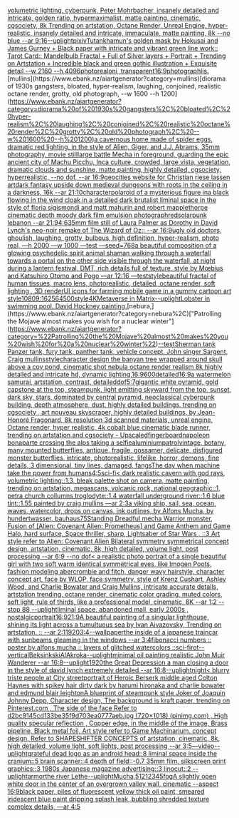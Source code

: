 [volumetric lighting, cyberpunk, Peter Mohrbacher, insanely detailed and intricate, golden ratio, hypermaximalist, matte painting, cinematic, cgsociety, 8k Trending on artstation, Octane Render, Unreal Engine, hyper-realistic, insanely detailed and intricate, immaculate, matte painting, 8k --no blue --ar 9:16](https://www.ebank.nz/aiartgenerator?category=volumetric%20lighting%2C%20cyberpunk%2C%20Peter%20Mohrbacher%2C%20insanely%20detailed%20and%20intricate%2C%20golden%20ratio%2C%20hypermaximalist%2C%20matte%20painting%2C%20cinematic%2C%20cgsociety%2C%208k%20Trending%20on%20artstation%2C%20Octane%20Render%2C%20Unreal%20Engine%2C%20hyper-realistic%2C%20insanely%20detailed%20and%20intricate%2C%20immaculate%2C%20matte%20painting%2C%208k%20--no%20blue%20--ar%209%3A16)[--uplight](https://www.ebank.nz/aiartgenerator?category=--uplight)[pixiv](https://www.ebank.nz/aiartgenerator?category=pixiv)[Tutankhamun's golden mask  by Hokusai and James Gurney + Black paper with intricate and vibrant green line work:: Tarot Card:: Mandelbulb Fractal + Full of Silver layers + Portrait + Trending on Artstation + Incredible black and green gothic illustration + Exquisite detail  --w 2160  --h 4096](https://www.ebank.nz/aiartgenerator?category=Tutankhamun%27s%20golden%20mask%20%20by%20Hokusai%20and%20James%20Gurney%20%2B%20Black%20paper%20with%20intricate%20and%20vibrant%20green%20line%20work%3A%3A%20Tarot%20Card%3A%3A%20Mandelbulb%20Fractal%20%2B%20Full%20of%20Silver%20layers%20%2B%20Portrait%20%2B%20Trending%20on%20Artstation%20%2B%20Incredible%20black%20and%20green%20gothic%20illustration%20%2B%20Exquisite%20detail%20%20--w%202160%20%20--h%204096)[photoreal](https://www.ebank.nz/aiartgenerator?category=photoreal)[oni ,transparent](https://www.ebank.nz/aiartgenerator?category=oni%20%2Ctransparent)[16:9](https://www.ebank.nz/aiartgenerator?category=16%3A9)[photograph](https://www.ebank.nz/aiartgenerator?category=photograph)[lis.](https://www.ebank.nz/aiartgenerator?category=lis.)[mullins](https://www.ebank.nz/aiartgenerator?category=mullins)[diorama of 1930s gangsters, bloated, hyper-realism, laughing, conjoined, realistic octane render, grotty, old photograph, --w 1600 --h 1200](https://www.ebank.nz/aiartgenerator?category=diorama%20of%201930s%20gangsters%2C%20bloated%2C%20hyper-realism%2C%20laughing%2C%20conjoined%2C%20realistic%20octane%20render%2C%20grotty%2C%20old%20photograph%2C%20--w%201600%20--h%201200)[a cavernous home made of spider eggs, dramatic red lighting, in the style of Alien, Giger, and J.J. Abrams, 35mm photography, movie still](https://www.ebank.nz/aiartgenerator?category=a%20cavernous%20home%20made%20of%20spider%20eggs%2C%20dramatic%20red%20lighting%2C%20in%20the%20style%20of%20Alien%2C%20Giger%2C%20and%20J.J.%20Abrams%2C%2035mm%20photography%2C%20movie%20still)[large battle Mecha in foreground, guarding the epic ancient city of Machu Picchu, Inca culture, crowded, large vista, vegetation, dramatic clouds and sunshine, matte painting, highly detailed, cgsociety, hyperrealistic, --no dof, --ar 16:9](https://www.ebank.nz/aiartgenerator?category=large%20battle%20Mecha%20in%20foreground%2C%20guarding%20the%20epic%20ancient%20city%20of%20Machu%20Picchu%2C%20Inca%20culture%2C%20crowded%2C%20large%20vista%2C%20vegetation%2C%20dramatic%20clouds%20and%20sunshine%2C%20matte%20painting%2C%20highly%20detailed%2C%20cgsociety%2C%20hyperrealistic%2C%20--no%20dof%2C%20--ar%2016%3A9)[geocities website for Christian riese lassen art](https://www.ebank.nz/aiartgenerator?category=geocities%20website%20for%20Christian%20riese%20lassen%20art)[dark fantasy upside down medieval dungeons with roots in the ceiling in a darkness, 16k --ar 21:10](https://www.ebank.nz/aiartgenerator?category=dark%20fantasy%20upside%20down%20medieval%20dungeons%20with%20roots%20in%20the%20ceiling%20in%20a%20darkness%2C%2016k%20--ar%2021%3A10)[character](https://www.ebank.nz/aiartgenerator?category=character)[polaroid of a mysterious figure ina black flowing in the wind cloak in a detailed dark brutalist liminal space in the style of floria sigismondi and matt mahurin and robert mapplethorpe cinematic depth moody dark film emulsion photograph](https://www.ebank.nz/aiartgenerator?category=polaroid%20of%20a%20mysterious%20figure%20ina%20black%20flowing%20in%20the%20wind%20cloak%20in%20a%20detailed%20dark%20brutalist%20liminal%20space%20in%20the%20style%20of%20floria%20sigismondi%20and%20matt%20mahurin%20and%20robert%20mapplethorpe%20cinematic%20depth%20moody%20dark%20film%20emulsion%20photograph)[red](https://www.ebank.nz/aiartgenerator?category=red)[solarpunk lebanon --ar 21:9](https://www.ebank.nz/aiartgenerator?category=solarpunk%20lebanon%20--ar%2021%3A9)[4:6](https://www.ebank.nz/aiartgenerator?category=4%3A6)[35mm film still of Laura Palmer as Dorothy in David Lynch's neo-noir remake of The Wizard of Oz:: --ar 16:9](https://www.ebank.nz/aiartgenerator?category=35mm%20film%20still%20of%20Laura%20Palmer%20as%20Dorothy%20in%20David%20Lynch%27s%20neo-noir%20remake%20of%20The%20Wizard%20of%20Oz%3A%3A%20--ar%2016%3A9)[ugly old doctors, ghoulish, laughing, grotty, bulbous, high definition, hyper-realism, photo real, —h 2000 —w 1000 —test —seed=768](https://www.ebank.nz/aiartgenerator?category=ugly%20old%20doctors%2C%20ghoulish%2C%20laughing%2C%20grotty%2C%20bulbous%2C%20high%20definition%2C%20hyper-realism%2C%20photo%20real%2C%20%E2%80%94h%202000%20%E2%80%94w%201000%20%E2%80%94test%20%E2%80%94seed%3D768)[a beautiful composition of a glowing psychedelic spirit animal shaman walking through a waterfall towards a portal on the other side visible through the waterfall, at night during a lantern festival, DMT,  rich details full of texture, style by Mœbius and Katsuhiro Otomo and Pogo —ar 12:16 —test](https://www.ebank.nz/aiartgenerator?category=a%20beautiful%20composition%20of%20a%20glowing%20psychedelic%20spirit%20animal%20shaman%20walking%20through%20a%20waterfall%20towards%20a%20portal%20on%20the%20other%20side%20visible%20through%20the%20waterfall%2C%20at%20night%20during%20a%20lantern%20festival%2C%20DMT%2C%20%20rich%20details%20full%20of%20texture%2C%20style%20by%20M%C5%93bius%20and%20Katsuhiro%20Otomo%20and%20Pogo%20%E2%80%94ar%2012%3A16%20%E2%80%94test)[style](https://www.ebank.nz/aiartgenerator?category=style)[beautiful fractal of human tissues, macro lens, photorealistic, detailed, octane render, soft lighting , 3D render](https://www.ebank.nz/aiartgenerator?category=beautiful%20fractal%20of%20human%20tissues%2C%20macro%20lens%2C%20photorealistic%2C%20detailed%2C%20octane%20render%2C%20soft%20lighting%20%2C%203D%20render)[UI icons for farming mobile game in a gummy cartoon art style](https://www.ebank.nz/aiartgenerator?category=UI%20icons%20for%20farming%20mobile%20game%20in%20a%20gummy%20cartoon%20art%20style)[1080](https://www.ebank.nz/aiartgenerator?category=1080)[9:16](https://www.ebank.nz/aiartgenerator?category=9%3A16)[256](https://www.ebank.nz/aiartgenerator?category=256)[4500](https://www.ebank.nz/aiartgenerator?category=4500)[style](https://www.ebank.nz/aiartgenerator?category=style)[4K](https://www.ebank.nz/aiartgenerator?category=4K)[Metaverse in Matrix](https://www.ebank.nz/aiartgenerator?category=Metaverse%20in%20Matrix)[--uplight](https://www.ebank.nz/aiartgenerator?category=--uplight)[Lobster in swimming pool. David Hockney painting.](https://www.ebank.nz/aiartgenerator?category=Lobster%20in%20swimming%20pool.%20David%20Hockney%20painting.)[nebura,](https://www.ebank.nz/aiartgenerator?category=nebura%2C)["Patrolling the Mojave almost makes you wish for a nuclear winter"](https://www.ebank.nz/aiartgenerator?category=%22Patrolling%20the%20Mojave%20almost%20makes%20you%20wish%20for%20a%20nuclear%20winter%22)[--test](https://www.ebank.nz/aiartgenerator?category=--test)[Sherman tank Panzer tank, fury tank, panther tank, vehicle concept, John singer Sargent, Craig mullins](https://www.ebank.nz/aiartgenerator?category=Sherman%20tank%20Panzer%20tank%2C%20fury%20tank%2C%20panther%20tank%2C%20vehicle%20concept%2C%20John%20singer%20Sargent%2C%20Craig%20mullins)[style](https://www.ebank.nz/aiartgenerator?category=style)[character design the banyan tree wrapped around skull above a coy pond, cinematic shot nebula octane render realism 8k highly detailed and intricate hd, dynamic lighting,](https://www.ebank.nz/aiartgenerator?category=character%20design%20the%20banyan%20tree%20wrapped%20around%20skull%20above%20a%20coy%20pond%2C%20cinematic%20shot%20nebula%20octane%20render%20realism%208k%20highly%20detailed%20and%20intricate%20hd%2C%20dynamic%20lighting%2C)[16:9](https://www.ebank.nz/aiartgenerator?category=16%3A9)[600](https://www.ebank.nz/aiartgenerator?category=600)[detailed](https://www.ebank.nz/aiartgenerator?category=detailed)[16:9](https://www.ebank.nz/aiartgenerator?category=16%3A9)[a watermelon samurai, artstation, contrast, detailed](https://www.ebank.nz/aiartgenerator?category=a%20watermelon%20samurai%2C%20artstation%2C%20contrast%2C%20detailed)[dof](https://www.ebank.nz/aiartgenerator?category=dof)[5:7](https://www.ebank.nz/aiartgenerator?category=5%3A7)[gigantic white pyramid, gold capstone at the top, steampunk, light emitting skyward from the top, sunset, dark sky, stars, dominated by central pyramid, neoclassical cyberpunk building, depth atmosphere, dust, highly detailed buildings, trending on cgsociety , art nouveau skyscraper, highly detailed buildings, by Jean-Honoré Fragonard, 8k resolution 3d scanned materials, unreal engine, Octane render, hyper realistic, 4k cobalt blue cinematic blade runner, trending on artstation and cgsociety - Upscaled](https://www.ebank.nz/aiartgenerator?category=gigantic%20white%20pyramid%2C%20gold%20capstone%20at%20the%20top%2C%20steampunk%2C%20light%20emitting%20skyward%20from%20the%20top%2C%20sunset%2C%20dark%20sky%2C%20stars%2C%20dominated%20by%20central%20pyramid%2C%20neoclassical%20cyberpunk%20building%2C%20depth%20atmosphere%2C%20dust%2C%20highly%20detailed%20buildings%2C%20trending%20on%20cgsociety%20%2C%20art%20nouveau%20skyscraper%2C%20highly%20detailed%20buildings%2C%20by%20Jean-Honor%C3%A9%20Fragonard%2C%208k%20resolution%203d%20scanned%20materials%2C%20unreal%20engine%2C%20Octane%20render%2C%20hyper%20realistic%2C%204k%20cobalt%20blue%20cinematic%20blade%20runner%2C%20trending%20on%20artstation%20and%20cgsociety%20-%20Upscaled)[fingerboard](https://www.ebank.nz/aiartgenerator?category=fingerboard)[napoleon bonaparte crossing the alps taking a selfie](https://www.ebank.nz/aiartgenerator?category=napoleon%20bonaparte%20crossing%20the%20alps%20taking%20a%20selfie)[aluminium](https://www.ebank.nz/aiartgenerator?category=aluminium)[patrol](https://www.ebank.nz/aiartgenerator?category=patrol)[vintage, botany, many mounted butterflies, antique, fragile, gossamer, delicate, disfigured monster butterflies, intricate, photorealistic, lifelike, horror, demons, fine details, 3 dimensional, tiny lines, damaged, fangs](https://www.ebank.nz/aiartgenerator?category=vintage%2C%20botany%2C%20many%20mounted%20butterflies%2C%20antique%2C%20fragile%2C%20gossamer%2C%20delicate%2C%20disfigured%20monster%20butterflies%2C%20intricate%2C%20photorealistic%2C%20lifelike%2C%20horror%2C%20demons%2C%20fine%20details%2C%203%20dimensional%2C%20tiny%20lines%2C%20damaged%2C%20fangs)[The day when machine take the power from humans](https://www.ebank.nz/aiartgenerator?category=The%20day%20when%20machine%20take%20the%20power%20from%20humans)[4:5](https://www.ebank.nz/aiartgenerator?category=4%3A5)[sci-fi](https://www.ebank.nz/aiartgenerator?category=sci-fi)[< dark realistic cavern with god rays, volumetric lighting::1.3, bleak palette shot on camera, matte painting, trending on artstation, megascans, volcanic rock, national geographic::1, petra church collumns troglodyte::1.4 waterfall underground river::1.6 blue tint::1.55 painted by craig mullins —ar 2:3](https://www.ebank.nz/aiartgenerator?category=%3C%20dark%20realistic%20cavern%20with%20god%20rays%2C%20volumetric%20lighting%3A%3A1.3%2C%20bleak%20palette%20shot%20on%20camera%2C%20matte%20painting%2C%20trending%20on%20artstation%2C%20megascans%2C%20volcanic%20rock%2C%20national%20geographic%3A%3A1%2C%20petra%20church%20collumns%20troglodyte%3A%3A1.4%20waterfall%20underground%20river%3A%3A1.6%20blue%20tint%3A%3A1.55%20painted%20by%20craig%20mullins%20%E2%80%94ar%202%3A3)[a viking ship, sail, sea, ocean, waves, watercolor, drops on canvas, ink outlines, by Alfons Mucha, by hundertwasser, bauhaus](https://www.ebank.nz/aiartgenerator?category=a%20viking%20ship%2C%20sail%2C%20sea%2C%20ocean%2C%20waves%2C%20watercolor%2C%20drops%20on%20canvas%2C%20ink%20outlines%2C%20by%20Alfons%20Mucha%2C%20by%20hundertwasser%2C%20bauhaus)[75](https://www.ebank.nz/aiartgenerator?category=75)[Standing Dreadful mecha Warrior monster, Fusion of [Alien: Covenant Alien: Prometheus] and Game Anthem and Game Halo, hard surface, Space thriller, sharp, Lightsaber of Star Wars , ::3  Art style refer to Alien: Covenant Alien   Bilateral symmetry       symmetrical   concept design,  artstation, cinematic,  8k, high detailed,  volume light,  post processing    --ar 6:9   --no dof](https://www.ebank.nz/aiartgenerator?category=Standing%20Dreadful%20mecha%20Warrior%20monster%2C%20Fusion%20of%20%5BAlien%3A%20Covenant%20Alien%3A%20Prometheus%5D%20and%20Game%20Anthem%20and%20Game%20Halo%2C%20hard%20surface%2C%20Space%20thriller%2C%20sharp%2C%20Lightsaber%20of%20Star%20Wars%20%2C%20%3A%3A3%20%20Art%20style%20refer%20to%20Alien%3A%20Covenant%20Alien%20%20%20Bilateral%20symmetry%20%20%20%20%20%20%20symmetrical%20%20%20concept%20design%2C%20%20artstation%2C%20cinematic%2C%20%208k%2C%20high%20detailed%2C%20%20volume%20light%2C%20%20post%20processing%20%20%20%20--ar%206%3A9%20%20%20--no%20dof)[< a realistic photo portrait of a single beautiful girl with two soft warm identical symmetrical eyes, like Imogen Poots, fashion modeling abercrombie and fitch, danger wavy hairstyle, character concept art, face by WLOP, face symmetry, style of Krenz Cushart, Ashley Wood, and Charlie Bowater and Craig Mullins, intricate accurate details, artstation trending, octane render, cinematic color grading, muted colors, soft light, rule of thirds, like a professional model, cinematic, 8K --ar 1:2 --stop 88 --uplight](https://www.ebank.nz/aiartgenerator?category=%3C%20a%20realistic%20photo%20portrait%20of%20a%20single%20beautiful%20girl%20with%20two%20soft%20warm%20identical%20symmetrical%20eyes%2C%20like%20Imogen%20Poots%2C%20fashion%20modeling%20abercrombie%20and%20fitch%2C%20danger%20wavy%20hairstyle%2C%20character%20concept%20art%2C%20face%20by%20WLOP%2C%20face%20symmetry%2C%20style%20of%20Krenz%20Cushart%2C%20Ashley%20Wood%2C%20and%20Charlie%20Bowater%20and%20Craig%20Mullins%2C%20intricate%20accurate%20details%2C%20artstation%20trending%2C%20octane%20render%2C%20cinematic%20color%20grading%2C%20muted%20colors%2C%20soft%20light%2C%20rule%20of%20thirds%2C%20like%20a%20professional%20model%2C%20cinematic%2C%208K%20--ar%201%3A2%20--stop%2088%20--uplight)[liminal space, abandoned mall, early 2000s , nostalgic](https://www.ebank.nz/aiartgenerator?category=liminal%20space%2C%20abandoned%20mall%2C%20early%202000s%20%2C%20nostalgic)[portrait](https://www.ebank.nz/aiartgenerator?category=portrait)[16:9](https://www.ebank.nz/aiartgenerator?category=16%3A9)[21:9](https://www.ebank.nz/aiartgenerator?category=21%3A9)[A beautiful painting of a singular lighthouse, shining its light across a tumultuous sea by Ivan Aivazovsky, Trending on artstation. :: --ar 2:1](https://www.ebank.nz/aiartgenerator?category=A%20beautiful%20painting%20of%20a%20singular%20lighthouse%2C%20shining%20its%20light%20across%20a%20tumultuous%20sea%20by%20Ivan%20Aivazovsky%2C%20Trending%20on%20artstation.%20%3A%3A%20--ar%202%3A1)[1920](https://www.ebank.nz/aiartgenerator?category=1920)[3:4](https://www.ebank.nz/aiartgenerator?category=3%3A4)[--wallpaper](https://www.ebank.nz/aiartgenerator?category=--wallpaper)[the inside of a japanese traincar with sunbeams gleaming in the windows --ar 3:4](https://www.ebank.nz/aiartgenerator?category=the%20inside%20of%20a%20japanese%20traincar%20with%20sunbeams%20gleaming%20in%20the%20windows%20--ar%203%3A4)[fibonacci numbers :: poster by alfons mucha :: layers of glitched watercolors ::](https://www.ebank.nz/aiartgenerator?category=fibonacci%20numbers%20%3A%3A%20poster%20by%20alfons%20mucha%20%3A%3A%20layers%20of%20glitched%20watercolors%20%3A%3A)[sci-fi](https://www.ebank.nz/aiartgenerator?category=sci-fi)[rot](https://www.ebank.nz/aiartgenerator?category=rot)[--vertical](https://www.ebank.nz/aiartgenerator?category=--vertical)[Beksinkski](https://www.ebank.nz/aiartgenerator?category=Beksinkski)[AlAkroka](https://www.ebank.nz/aiartgenerator?category=AlAkroka)[--uplight](https://www.ebank.nz/aiartgenerator?category=--uplight)[minimal oil painting realistic John Muir Wanderer --ar 16:8](https://www.ebank.nz/aiartgenerator?category=minimal%20oil%20painting%20realistic%20John%20Muir%20Wanderer%20--ar%2016%3A8)[--uplight](https://www.ebank.nz/aiartgenerator?category=--uplight)[1920](https://www.ebank.nz/aiartgenerator?category=1920)[the Great Depression a man closing a door in the style of david lynch extremely detailed --ar 16:8](https://www.ebank.nz/aiartgenerator?category=the%20Great%20Depression%20a%20man%20closing%20a%20door%20in%20the%20style%20of%20david%20lynch%20extremely%20detailed%20--ar%2016%3A8)[--uplight](https://www.ebank.nz/aiartgenerator?category=--uplight)[night](https://www.ebank.nz/aiartgenerator?category=night)[< blurry triste people at City street](https://www.ebank.nz/aiartgenerator?category=%3C%20blurry%20triste%20people%20at%20City%20street)[portrait of Heroic Berserk middle aged Colton Haynes with spikey hair dirty dark by harumi hironaka and charlie bowater and edmund blair leighton](https://www.ebank.nz/aiartgenerator?category=portrait%20of%20Heroic%20Berserk%20middle%20aged%20Colton%20Haynes%20with%20spikey%20hair%20dirty%20dark%20by%20harumi%20hironaka%20and%20charlie%20bowater%20and%20edmund%20blair%20leighton)[A blueprint of steampunk style Joker of Joaquin Johnny Depp,  Character design, The background is kraft paper,  trending on Pinterest.com  , The side of the face Refer to d2bc9145cd133be35f9d703ea0777aeb.jpg (720×1018) (pinimg.com)  , High quality specular reflection ,  Copper  edge, in the middle of the image, Brass pipeline,  Black metal foil,  Art style refer to Game Machinarium.  concept design, Refer to SHAPESHIFTER CONCEPTS  of artstation, cinematic,  8k, high detailed,  volume light,  soft lights,  post processing    --ar 3:5](https://www.ebank.nz/aiartgenerator?category=A%20blueprint%20of%20steampunk%20style%20Joker%20of%20Joaquin%20Johnny%20Depp%2C%20%20Character%20design%2C%20The%20background%20is%20kraft%20paper%2C%20%20trending%20on%20Pinterest.com%20%20%2C%20The%20side%20of%20the%20face%20Refer%20to%20d2bc9145cd133be35f9d703ea0777aeb.jpg%20%28720%C3%971018%29%20%28pinimg.com%29%20%20%2C%20High%20quality%20specular%20reflection%20%2C%20%20Copper%20%20edge%2C%20in%20the%20middle%20of%20the%20image%2C%20Brass%20pipeline%2C%20%20Black%20metal%20foil%2C%20%20Art%20style%20refer%20to%20Game%20Machinarium.%20%20concept%20design%2C%20Refer%20to%20SHAPESHIFTER%20CONCEPTS%20%20of%20artstation%2C%20cinematic%2C%20%208k%2C%20high%20detailed%2C%20%20volume%20light%2C%20%20soft%20lights%2C%20%20post%20processing%20%20%20%20--ar%203%3A5)[—video](https://www.ebank.nz/aiartgenerator?category=%E2%80%94video)[--uplight](https://www.ebank.nz/aiartgenerator?category=--uplight)[grateful dead logo as an android head::8 liminal space inside the cranium::5 brain scanner::4 depth of field::-0.7 35mm film, silkscreen print graphics::3 1980s Japanese magazine advertising::3 linocut::2 --uplight](https://www.ebank.nz/aiartgenerator?category=grateful%20dead%20logo%20as%20an%20android%20head%3A%3A8%20liminal%20space%20inside%20the%20cranium%3A%3A5%20brain%20scanner%3A%3A4%20depth%20of%20field%3A%3A-0.7%2035mm%20film%2C%20silkscreen%20print%20graphics%3A%3A3%201980s%20Japanese%20magazine%20advertising%3A%3A3%20linocut%3A%3A2%20--uplight)[armor](https://www.ebank.nz/aiartgenerator?category=armor)[the river Lethe](https://www.ebank.nz/aiartgenerator?category=the%20river%20Lethe)[--uplight](https://www.ebank.nz/aiartgenerator?category=--uplight)[Mucha,](https://www.ebank.nz/aiartgenerator?category=Mucha%2C)[512](https://www.ebank.nz/aiartgenerator?category=512)[12345](https://www.ebank.nz/aiartgenerator?category=12345)[fog](https://www.ebank.nz/aiartgenerator?category=fog)[A slightly open white door in the center of an overgrown valley wall, cinematic --aspect 16:9](https://www.ebank.nz/aiartgenerator?category=A%20slightly%20open%20white%20door%20in%20the%20center%20of%20an%20overgrown%20valley%20wall%2C%20cinematic%20--aspect%2016%3A9)[black paper, piles of fluorescent yellow thick oil paint, smeared iridescent blue paint dripping splash leak, bubbling shredded texture complex details, —ar 4:5](https://www.ebank.nz/aiartgenerator?category=black%20paper%2C%20piles%20of%20fluorescent%20yellow%20thick%20oil%20paint%2C%20smeared%20iridescent%20blue%20paint%20dripping%20splash%20leak%2C%20bubbling%20shredded%20texture%20complex%20details%2C%20%E2%80%94ar%204%3A5)[](https://www.ebank.nz/aiartgenerator?category=)